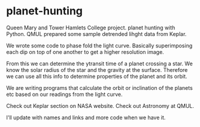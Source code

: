 # planet-hunting
Queen Mary and Tower Hamlets College project.
planet hunting with Python.
QMUL prepared some sample detrended lihght data from Keplar.

We wrote some code to phase fold the light curve.
Basically superimposing each dip on top of one another to get a higher resolution image.

From this we can determine the ytransit time of a planet crossing a star.
We know the solar radius of the star and the gravity at the surface. 
Therefore we can use all this info to determine properties of the planet and its orbit.

We are writing programs that calculate the orbit or inclination of the planets etc based on our readings from the light curve. 

Check out Keplar section on NASA website.
Check out Astronomy at QMUL.

I'll update with names and links and more code when we have it. 

